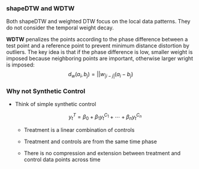 ### shapeDTW and WDTW

Both shapeDTW and weighted DTW focus on the local data patterns. They do not consider the temporal weight decay.

__WDTW__ penalizes the points according to the phase difference between a test point and a reference point to prevent minimum distance distortion by outliers. The key idea is that if the phase difference is low, smaller weight is imposed because neighboring points are important, otherwise larger wright is imposed:
$$d_w(a_i, b_j) = ||w_{|i-j|} (a_i - b_j)$$


### Why not Synthetic Control

+ Think of simple synthetic control
  
  $$
  y_t^T=\beta_0+\beta_1y_t^{C_1}+\cdots+\beta_ny_t^{C_n}
  $$
  
  + Treatment is a linear combination of controls
  
  + Treatment and controls are from the same time phase
  
  + There is no compression and extension between treatment and control data points across time 
